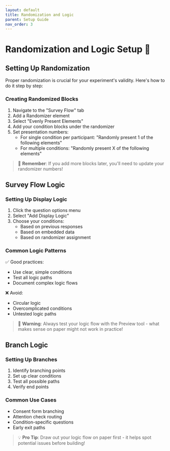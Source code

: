 ```yaml
---
layout: default
title: Randomization and Logic
parent: Setup Guide
nav_order: 3
---
```


# Randomization and Logic Setup 🎲

## Setting Up Randomization
Proper randomization is crucial for your experiment's validity. Here's how to do it step by step:

### Creating Randomized Blocks
1. Navigate to the "Survey Flow" tab
2. Add a Randomizer element
3. Select "Evenly Present Elements"
4. Add your condition blocks under the randomizer
5. Set presentation numbers:
   - For single condition per participant: "Randomly present 1 of the following elements"
   - For multiple conditions: "Randomly present X of the following elements"

> 🔄 **Remember**: If you add more blocks later, you'll need to update your randomizer numbers!

## Survey Flow Logic

### Setting Up Display Logic
1. Click the question options menu
2. Select "Add Display Logic"
3. Choose your conditions:
   - Based on previous responses
   - Based on embedded data
   - Based on randomizer assignment

### Common Logic Patterns
✅ Good practices:
- Use clear, simple conditions
- Test all logic paths
- Document complex logic flows

❌ Avoid:
- Circular logic
- Overcomplicated conditions
- Untested logic paths

> 🚨 **Warning**: Always test your logic flow with the Preview tool - what makes sense on paper might not work in practice!

## Branch Logic

### Setting Up Branches
1. Identify branching points
2. Set up clear conditions
3. Test all possible paths
4. Verify end points

### Common Use Cases
- Consent form branching
- Attention check routing
- Condition-specific questions
- Early exit paths

> 💡 **Pro Tip**: Draw out your logic flow on paper first - it helps spot potential issues before building!
